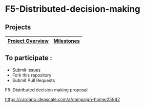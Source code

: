 # F5-Distributed-decision-making

## Projects

| [Project Overview](https://github.com/Council-of-DAOs/F5-Distributed-decision-making/projects) | [Milestones](https://github.com/Council-of-DAOs/F5-Distributed-decision-making/milestones) |
|--- | --- |


## To participate :

* Submit issues
* Fork this repository
* Submit Pull Requests




F5: Distributed decision making proposal

https://cardano.ideascale.com/a/campaign-home/25942
